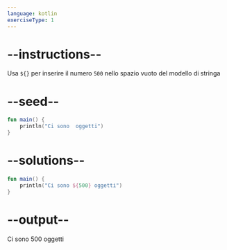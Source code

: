 ```yaml
---
language: kotlin
exerciseType: 1
---
```


# --instructions--

Usa `${}` per inserire il numero `500` nello spazio vuoto del modello di stringa

# --seed--

```kotlin
fun main() {
    println("Ci sono  oggetti")
}
```

# --solutions--

```kotlin
fun main() {
    println("Ci sono ${500} oggetti")
}
```

# --output--

Ci sono 500 oggetti
